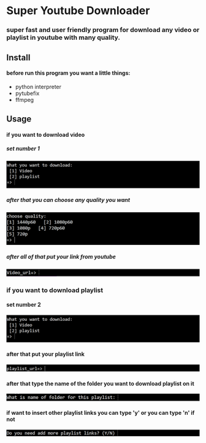 # Super Youtube Downloader

### super fast and user friendly program for download any video or playlist in youtube with many quality.

## Install

#### before run this program you want a little things:

- python interpreter
- pytubefix
- ffmpeg

## Usage

#### if you want to download video 

##### set number 1 

![chooseTypeOfLink](/assets/chooseTypeOfLink.PNG)

##### after that you can choose any quality you want

![chooseTypeOfQuality](/assets/chooseTypeOfQuality.PNG)

##### after all of that put your link from youtube

![urlInput](/assets/urlInput.PNG)

### if you want to download playlist

#### set number 2

![chooseTypeOfLink](/assets/chooseTypeOfLink.PNG)

#### after that put your playlist link

![urlPlaylistInput](/assets/urlPlaylistInput.PNG)

#### after that type the name of the folder you want to download playlist on it

![insertName](/assets/insertName.PNG)

#### if want to insert other playlist links you can type 'y' or you can type 'n' if not

![continueOrNot](/assets/continueOrNot.PNG)